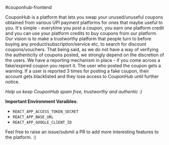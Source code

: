 #couponhub-frontend

CouponHub is a platform that lets you swap your unused/unuseful coupons obtained from various UPI payment platforms for ones that maybe useful to you.
It's simple - everytime you post a coupon, you earn one platform credit and you can use your platform credits to buy coupons from our platform.
Our vision is to make a trustworthy platform that people turn to before buying any product/subscription/service etc, to search for discount coupons/vouchers. That being said, as we do not have a way of verifying the authenticity of coupons posted, we strongly depend on the discretion of the users. We have a reporting mechanism in place - if you come across a fake/expired coupon you report it. The user who posted the coupon gets a warning. If a user is reported 3 times for posting a fake coupon, their account gets blacklisted and they lose access to CouponHub until further notice.

_Help us keep CouponHub spam free, trustworthy and authentic :)_

**Important Environment Varaibles**:

- `REACT_APP_ACCESS_TOKEN_SECRET`
- `REACT_APP_BASE_URL`
- `REACT_APP_GOOGLE_CLIENT_ID`

Feel free to raise an issue/submit a PR to add more interesting features to the platform. :)
